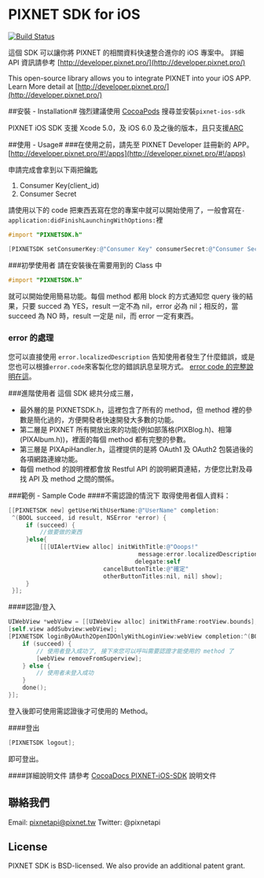 PIXNET SDK for iOS
==============

[![Build Status](https://travis-ci.org/pixnet/pixnet-ios-sdk.svg?branch=travis-ci)](https://travis-ci.org/pixnet/pixnet-ios-sdk)

這個 SDK 可以讓你將 PIXNET 的相關資料快速整合進你的 iOS 專案中。
詳細 API 資訊請參考 [http://developer.pixnet.pro/](http://developer.pixnet.pro/)
 
This open-source library allows you to integrate PIXNET into your iOS APP.
Learn More detail at [http://developer.pixnet.pro/](http://developer.pixnet.pro/) 

##安裝 - Installation#
強烈建議使用 [CocoaPods](http://cocoapods.org/) 搜尋並安裝`pixnet-ios-sdk`

PIXNET iOS SDK 支援 Xcode 5.0，及 iOS 6.0 及之後的版本，且只支援[ARC](http://en.wikipedia.org/wiki/Automatic_Reference_Counting)

##使用 - Usage#
###在使用之前，請先至 PIXNET Developer 註冊新的 APP。
[http://developer.pixnet.pro/#!/apps](http://developer.pixnet.pro/#!/apps)

申請完成會拿到以下兩把鑰匙

 1. Consumer Key(client_id)
 2. Consumer Secret 

請使用以下的 code 把東西丟寫在您的專案中就可以開始使用了，一般會寫在```- application:didFinishLaunchingWithOptions:```裡

```objective-c
#import "PIXNETSDK.h"

[PIXNETSDK setConsumerKey:@"Consumer Key" consumerSecret:@"Consumer Secret"];
```

###初學使用者
請在安裝後在需要用到的 Class 中

```objective-c
#import "PIXNETSDK.h"
```

就可以開始使用簡易功能。每個 method 都用 block 的方式通知您 query 後的結果，只要 succed 為 YES，result 一定不為 nil，error 必為 nil；相反的，當 succeed 為 NO 時，result 一定是 nil，而 error 一定有東西。
### error 的處理
您可以直接使用 ```error.localizedDescription``` 告知使用者發生了什麼錯誤，或是您也可以根據```error.code```來客製化您的錯誤訊息呈現方式。 [error code 的完整說明在這](https://pixnet.gitbooks.io/api-error-codes/content/)。

###進階使用者
這個 SDK 總共分成三層，

* 最外層的是 PIXNETSDK.h，這裡包含了所有的 method，但 method 裡的參數是簡化過的，方便開發者快速開發大多數的功能。
* 第二層是 PIXNET 所有開放出來的功能(例如部落格(PIXBlog.h)、相簿(PIXAlbum.h))，裡面的每個 method 都有完整的參數。
* 第三層是 PIXApiHandler.h，這裡提供的是將 OAuth1 及 OAuth2 包裝過後的各項網路連線功能。 
* 每個 method 的說明裡都會放 Restful API 的說明網頁連結，方便您比對及尋找 API 及 method 之間的關係。

###範例 - Sample Code
####不需認證的情況下
取得使用者個人資料：

```Objective-C
[[PIXNETSDK new] getUserWithUserName:@"UserName" completion:
 ^(BOOL succeed, id result, NSError *error) {
     if (succeed) {
         //做要做的東西
     }else{
         [[[UIAlertView alloc] initWithTitle:@"Ooops!"
                                     message:error.localizedDescription
                                    delegate:self
                           cancelButtonTitle:@"確定"
                           otherButtonTitles:nil, nil] show];
     }
 }];
```
####認證/登入
```Objective-C
UIWebView *webView = [[UIWebView alloc] initWithFrame:rootView.bounds];
[self.view addSubview:webView];
[PIXNETSDK loginByOAuth2OpenIDOnlyWithLoginView:webView completion:^(BOOL succeed, id result, NSError *error) {
    if (succeed) {
    	// 使用者登入成功了, 接下來您可以呼叫需要認證才能使用的 method 了
		[webView removeFromSuperview];
    } else {
    	// 使用者未登入成功
    }
    done();
}];
```
登入後即可使用需認證後才可使用的 Method。

####登出
```Objective-C
[PIXNETSDK logout];
```
即可登出。

####詳細說明文件
請參考 [CocoaDocs PIXNET-iOS-SDK](http://cocoadocs.org/docsets/PIXNET-iOS-SDK/0.2/index.html) 說明文件

## 聯絡我們

Email: pixnetapi@pixnet.tw
Twitter: @pixnetapi


## License
PIXNET SDK is BSD-licensed. We also provide an additional patent grant.

